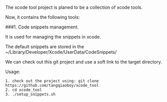 
The xcode tool project is planed to be a collection of xcode tools.


Now, it contains the following tools:

###1. Code snippets management.

It is used for managing the snippets in xcode.

The default snippets are stored in the ~/Library/Developer/Xcode/UserData/CodeSnippets/

We can check out this git project and use a soft link to the target directory.

Usage:

```
1. check out the project using: git clone https://github.com/tangqiaoboy/xcode_tool
2. cd xcode_tool
3. ./setup_snippets.sh
```
